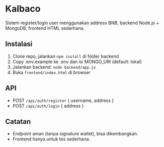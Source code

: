 # Kalbaco

Sistem register/login user menggunakan address BNB, backend Node.js + MongoDB, frontend HTML sederhana.

## Instalasi

1. Clone repo, jalankan `npm install` di folder backend
2. Copy .env.example ke .env dan isi MONGO_URI (default: lokal)
3. Jalankan backend: `node backend/app.js`
4. Buka `frontend/index.html` di browser

## API
- POST `/api/auth/register` { username, address }
- POST `/api/auth/login` { address }

## Catatan
- Endpoint aman (tanpa signature wallet), bisa dikembangkan.
- Frontend hanya untuk tes sederhana.
